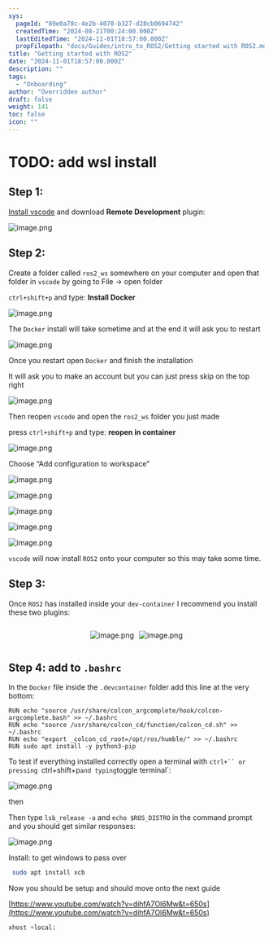 ```yaml
---
sys:
  pageId: "89e0a78c-4e2b-4070-b327-d28cb0694742"
  createdTime: "2024-08-21T00:24:00.000Z"
  lastEditedTime: "2024-11-01T18:57:00.000Z"
  propFilepath: "docs/Guides/intro_to_ROS2/Getting started with ROS2.md"
title: "Getting started with ROS2"
date: "2024-11-01T18:57:00.000Z"
description: ""
tags:
  - "Onboarding"
author: "Overridden author"
draft: false
weight: 141
toc: false
icon: ""
---
```


# TODO: add wsl install

## Step 1:

[Install vscode](https://code.visualstudio.com/download) and download **Remote Development** plugin:

![image.png](https://prod-files-secure.s3.us-west-2.amazonaws.com/d518164a-d88e-44d1-a4ee-3adb3bd8bce0/efb52993-1881-4a40-b95e-6f020334f022/image.png?X-Amz-Algorithm=AWS4-HMAC-SHA256&X-Amz-Content-Sha256=UNSIGNED-PAYLOAD&X-Amz-Credential=ASIAZI2LB466QT2UKKC3%2F20250204%2Fus-west-2%2Fs3%2Faws4_request&X-Amz-Date=20250204T090819Z&X-Amz-Expires=3600&X-Amz-Security-Token=IQoJb3JpZ2luX2VjEBEaCXVzLXdlc3QtMiJGMEQCIAUiHqeFQSuRZQuhqIhAnoin9NNJKI4oMbTdL38GO6%2FWAiA4yNneJ%2BX10Gi1RWynNjvbd3t87fkGGxIzgDwNNo%2BqOSr%2FAwgqEAAaDDYzNzQyMzE4MzgwNSIMnLAlzp1FOyiLfjmWKtwD0NXHnOjdiPhIkgBZkPAKKl5qhvd8nCFu1sJIhOCKQMS8OSOy3CxmwpUs3mpLBd1JvlpYO0OyfGa0Oc7x03chWR1w%2BXjxjyN9gHKo3r0GdyINue3A3rMqscmR0ni2ZCS2ivH6eI2%2Btj%2BCLFbpXeCi7WFWfJtKBzMqIWOjP4Mci%2BeOaFwXzUNeBZoWHfhB5jSVlaywE4tRCgWfe16LphnvpylNjPNWgNx5dgD81QlxtrkcR7gk8AhMiMJoAVt8NxFGCcPTfed3hsGid%2FmQrIjWt0d4Cozd4mY9Oz6CAcpFmaTYpm8kQNKXwnNdlTmg1%2F9tyn4wJoMxq9lfTuc5S6KLUUfiluIDoYiaQM3I9FDhF9zOlWHpc%2Fgyy0nS5n1YQuuSrfIIfZdN0B77u%2BkJYm9FfSOFvFJNxbUAL0UQauiEw8j4UIqe%2FlboVACrS3j4edh5A6meKM9OKP6uavsouDARPLBqto%2F3c0wT7eciPn647TILwcMa0OryUjXqx6sGrAUvj%2BEDBBOUUmjso%2F%2FTUvabkk671kDANX1sir%2Fd2Qfx97X8uSEL6dNBQrM49Zqa91%2F47Gx3rG%2FPA%2BSclyQl%2FGnnoSjOpltC9rqnx49tG%2F1Llx9gVsQ%2FZvGsFedWAM0wwa%2BHvQY6pgHL5myGdyMjoLh0IAVtrNE6N4uDKl52DweVfHF0WH29B%2B73h0YsYypfskP7ItAQXdu7ohGvPCi5iMh8zCHuiJjHU0%2FgxUvTkc0V%2F6DSAFO4kb%2FzJjQWvinRYDe2ZmxH0xhgTgEKHiqXZMkiScGRUKgTV%2BhHhmQYIhZbpKMtmnC3lAG9KugJ8IFAiL9gMe69PM4kKbPwhfgQTOtzN7w3IbUut5zHqVEp&X-Amz-Signature=29a2f09451fc74c38d8593075a714f81aee14b864de0827fedb739c1b6c893af&X-Amz-SignedHeaders=host&x-id=GetObject)

## Step 2:

Create a folder called `ros2_ws` somewhere on your computer and open that folder in `vscode` by going to File → open folder 

`ctrl+shift+p` and type: **Install Docker**

![image.png](https://prod-files-secure.s3.us-west-2.amazonaws.com/d518164a-d88e-44d1-a4ee-3adb3bd8bce0/2269dc0e-1cd5-47ff-bceb-c04ad9b2eab0/image.png?X-Amz-Algorithm=AWS4-HMAC-SHA256&X-Amz-Content-Sha256=UNSIGNED-PAYLOAD&X-Amz-Credential=ASIAZI2LB466QT2UKKC3%2F20250204%2Fus-west-2%2Fs3%2Faws4_request&X-Amz-Date=20250204T090819Z&X-Amz-Expires=3600&X-Amz-Security-Token=IQoJb3JpZ2luX2VjEBEaCXVzLXdlc3QtMiJGMEQCIAUiHqeFQSuRZQuhqIhAnoin9NNJKI4oMbTdL38GO6%2FWAiA4yNneJ%2BX10Gi1RWynNjvbd3t87fkGGxIzgDwNNo%2BqOSr%2FAwgqEAAaDDYzNzQyMzE4MzgwNSIMnLAlzp1FOyiLfjmWKtwD0NXHnOjdiPhIkgBZkPAKKl5qhvd8nCFu1sJIhOCKQMS8OSOy3CxmwpUs3mpLBd1JvlpYO0OyfGa0Oc7x03chWR1w%2BXjxjyN9gHKo3r0GdyINue3A3rMqscmR0ni2ZCS2ivH6eI2%2Btj%2BCLFbpXeCi7WFWfJtKBzMqIWOjP4Mci%2BeOaFwXzUNeBZoWHfhB5jSVlaywE4tRCgWfe16LphnvpylNjPNWgNx5dgD81QlxtrkcR7gk8AhMiMJoAVt8NxFGCcPTfed3hsGid%2FmQrIjWt0d4Cozd4mY9Oz6CAcpFmaTYpm8kQNKXwnNdlTmg1%2F9tyn4wJoMxq9lfTuc5S6KLUUfiluIDoYiaQM3I9FDhF9zOlWHpc%2Fgyy0nS5n1YQuuSrfIIfZdN0B77u%2BkJYm9FfSOFvFJNxbUAL0UQauiEw8j4UIqe%2FlboVACrS3j4edh5A6meKM9OKP6uavsouDARPLBqto%2F3c0wT7eciPn647TILwcMa0OryUjXqx6sGrAUvj%2BEDBBOUUmjso%2F%2FTUvabkk671kDANX1sir%2Fd2Qfx97X8uSEL6dNBQrM49Zqa91%2F47Gx3rG%2FPA%2BSclyQl%2FGnnoSjOpltC9rqnx49tG%2F1Llx9gVsQ%2FZvGsFedWAM0wwa%2BHvQY6pgHL5myGdyMjoLh0IAVtrNE6N4uDKl52DweVfHF0WH29B%2B73h0YsYypfskP7ItAQXdu7ohGvPCi5iMh8zCHuiJjHU0%2FgxUvTkc0V%2F6DSAFO4kb%2FzJjQWvinRYDe2ZmxH0xhgTgEKHiqXZMkiScGRUKgTV%2BhHhmQYIhZbpKMtmnC3lAG9KugJ8IFAiL9gMe69PM4kKbPwhfgQTOtzN7w3IbUut5zHqVEp&X-Amz-Signature=bd3bb225e73e0e8e5ef848e668586ffcd26e1df46c22a8dfcff88474bc3d7f39&X-Amz-SignedHeaders=host&x-id=GetObject)

The `Docker` install will take sometime and at the end it will ask you to restart

![image.png](https://prod-files-secure.s3.us-west-2.amazonaws.com/d518164a-d88e-44d1-a4ee-3adb3bd8bce0/ed233f78-be33-4b1f-b89c-9c346c0e961e/image.png?X-Amz-Algorithm=AWS4-HMAC-SHA256&X-Amz-Content-Sha256=UNSIGNED-PAYLOAD&X-Amz-Credential=ASIAZI2LB466QT2UKKC3%2F20250204%2Fus-west-2%2Fs3%2Faws4_request&X-Amz-Date=20250204T090819Z&X-Amz-Expires=3600&X-Amz-Security-Token=IQoJb3JpZ2luX2VjEBEaCXVzLXdlc3QtMiJGMEQCIAUiHqeFQSuRZQuhqIhAnoin9NNJKI4oMbTdL38GO6%2FWAiA4yNneJ%2BX10Gi1RWynNjvbd3t87fkGGxIzgDwNNo%2BqOSr%2FAwgqEAAaDDYzNzQyMzE4MzgwNSIMnLAlzp1FOyiLfjmWKtwD0NXHnOjdiPhIkgBZkPAKKl5qhvd8nCFu1sJIhOCKQMS8OSOy3CxmwpUs3mpLBd1JvlpYO0OyfGa0Oc7x03chWR1w%2BXjxjyN9gHKo3r0GdyINue3A3rMqscmR0ni2ZCS2ivH6eI2%2Btj%2BCLFbpXeCi7WFWfJtKBzMqIWOjP4Mci%2BeOaFwXzUNeBZoWHfhB5jSVlaywE4tRCgWfe16LphnvpylNjPNWgNx5dgD81QlxtrkcR7gk8AhMiMJoAVt8NxFGCcPTfed3hsGid%2FmQrIjWt0d4Cozd4mY9Oz6CAcpFmaTYpm8kQNKXwnNdlTmg1%2F9tyn4wJoMxq9lfTuc5S6KLUUfiluIDoYiaQM3I9FDhF9zOlWHpc%2Fgyy0nS5n1YQuuSrfIIfZdN0B77u%2BkJYm9FfSOFvFJNxbUAL0UQauiEw8j4UIqe%2FlboVACrS3j4edh5A6meKM9OKP6uavsouDARPLBqto%2F3c0wT7eciPn647TILwcMa0OryUjXqx6sGrAUvj%2BEDBBOUUmjso%2F%2FTUvabkk671kDANX1sir%2Fd2Qfx97X8uSEL6dNBQrM49Zqa91%2F47Gx3rG%2FPA%2BSclyQl%2FGnnoSjOpltC9rqnx49tG%2F1Llx9gVsQ%2FZvGsFedWAM0wwa%2BHvQY6pgHL5myGdyMjoLh0IAVtrNE6N4uDKl52DweVfHF0WH29B%2B73h0YsYypfskP7ItAQXdu7ohGvPCi5iMh8zCHuiJjHU0%2FgxUvTkc0V%2F6DSAFO4kb%2FzJjQWvinRYDe2ZmxH0xhgTgEKHiqXZMkiScGRUKgTV%2BhHhmQYIhZbpKMtmnC3lAG9KugJ8IFAiL9gMe69PM4kKbPwhfgQTOtzN7w3IbUut5zHqVEp&X-Amz-Signature=fef7c0914c28ce7a6ca9f1b65faf64b610635e6ccafb3ef0e34a7f9b09fb4a11&X-Amz-SignedHeaders=host&x-id=GetObject)

Once you restart open `Docker` and finish the installation

It will ask you to make an account but you can just press skip on the top right

![image.png](https://prod-files-secure.s3.us-west-2.amazonaws.com/d518164a-d88e-44d1-a4ee-3adb3bd8bce0/21010ad9-1659-4fd9-9f59-9932a09b2a3d/image.png?X-Amz-Algorithm=AWS4-HMAC-SHA256&X-Amz-Content-Sha256=UNSIGNED-PAYLOAD&X-Amz-Credential=ASIAZI2LB466QT2UKKC3%2F20250204%2Fus-west-2%2Fs3%2Faws4_request&X-Amz-Date=20250204T090819Z&X-Amz-Expires=3600&X-Amz-Security-Token=IQoJb3JpZ2luX2VjEBEaCXVzLXdlc3QtMiJGMEQCIAUiHqeFQSuRZQuhqIhAnoin9NNJKI4oMbTdL38GO6%2FWAiA4yNneJ%2BX10Gi1RWynNjvbd3t87fkGGxIzgDwNNo%2BqOSr%2FAwgqEAAaDDYzNzQyMzE4MzgwNSIMnLAlzp1FOyiLfjmWKtwD0NXHnOjdiPhIkgBZkPAKKl5qhvd8nCFu1sJIhOCKQMS8OSOy3CxmwpUs3mpLBd1JvlpYO0OyfGa0Oc7x03chWR1w%2BXjxjyN9gHKo3r0GdyINue3A3rMqscmR0ni2ZCS2ivH6eI2%2Btj%2BCLFbpXeCi7WFWfJtKBzMqIWOjP4Mci%2BeOaFwXzUNeBZoWHfhB5jSVlaywE4tRCgWfe16LphnvpylNjPNWgNx5dgD81QlxtrkcR7gk8AhMiMJoAVt8NxFGCcPTfed3hsGid%2FmQrIjWt0d4Cozd4mY9Oz6CAcpFmaTYpm8kQNKXwnNdlTmg1%2F9tyn4wJoMxq9lfTuc5S6KLUUfiluIDoYiaQM3I9FDhF9zOlWHpc%2Fgyy0nS5n1YQuuSrfIIfZdN0B77u%2BkJYm9FfSOFvFJNxbUAL0UQauiEw8j4UIqe%2FlboVACrS3j4edh5A6meKM9OKP6uavsouDARPLBqto%2F3c0wT7eciPn647TILwcMa0OryUjXqx6sGrAUvj%2BEDBBOUUmjso%2F%2FTUvabkk671kDANX1sir%2Fd2Qfx97X8uSEL6dNBQrM49Zqa91%2F47Gx3rG%2FPA%2BSclyQl%2FGnnoSjOpltC9rqnx49tG%2F1Llx9gVsQ%2FZvGsFedWAM0wwa%2BHvQY6pgHL5myGdyMjoLh0IAVtrNE6N4uDKl52DweVfHF0WH29B%2B73h0YsYypfskP7ItAQXdu7ohGvPCi5iMh8zCHuiJjHU0%2FgxUvTkc0V%2F6DSAFO4kb%2FzJjQWvinRYDe2ZmxH0xhgTgEKHiqXZMkiScGRUKgTV%2BhHhmQYIhZbpKMtmnC3lAG9KugJ8IFAiL9gMe69PM4kKbPwhfgQTOtzN7w3IbUut5zHqVEp&X-Amz-Signature=c6d9461563c05eb7d560f70bfcf73442536ac7223840c576152107ec2ecd3813&X-Amz-SignedHeaders=host&x-id=GetObject)

Then reopen `vscode` and open the `ros2_ws` folder you just made

press `ctrl+shift+p` and type: **reopen in container**

![image.png](https://prod-files-secure.s3.us-west-2.amazonaws.com/d518164a-d88e-44d1-a4ee-3adb3bd8bce0/4e93b8c2-41ad-488c-8095-c74205196118/image.png?X-Amz-Algorithm=AWS4-HMAC-SHA256&X-Amz-Content-Sha256=UNSIGNED-PAYLOAD&X-Amz-Credential=ASIAZI2LB466QT2UKKC3%2F20250204%2Fus-west-2%2Fs3%2Faws4_request&X-Amz-Date=20250204T090819Z&X-Amz-Expires=3600&X-Amz-Security-Token=IQoJb3JpZ2luX2VjEBEaCXVzLXdlc3QtMiJGMEQCIAUiHqeFQSuRZQuhqIhAnoin9NNJKI4oMbTdL38GO6%2FWAiA4yNneJ%2BX10Gi1RWynNjvbd3t87fkGGxIzgDwNNo%2BqOSr%2FAwgqEAAaDDYzNzQyMzE4MzgwNSIMnLAlzp1FOyiLfjmWKtwD0NXHnOjdiPhIkgBZkPAKKl5qhvd8nCFu1sJIhOCKQMS8OSOy3CxmwpUs3mpLBd1JvlpYO0OyfGa0Oc7x03chWR1w%2BXjxjyN9gHKo3r0GdyINue3A3rMqscmR0ni2ZCS2ivH6eI2%2Btj%2BCLFbpXeCi7WFWfJtKBzMqIWOjP4Mci%2BeOaFwXzUNeBZoWHfhB5jSVlaywE4tRCgWfe16LphnvpylNjPNWgNx5dgD81QlxtrkcR7gk8AhMiMJoAVt8NxFGCcPTfed3hsGid%2FmQrIjWt0d4Cozd4mY9Oz6CAcpFmaTYpm8kQNKXwnNdlTmg1%2F9tyn4wJoMxq9lfTuc5S6KLUUfiluIDoYiaQM3I9FDhF9zOlWHpc%2Fgyy0nS5n1YQuuSrfIIfZdN0B77u%2BkJYm9FfSOFvFJNxbUAL0UQauiEw8j4UIqe%2FlboVACrS3j4edh5A6meKM9OKP6uavsouDARPLBqto%2F3c0wT7eciPn647TILwcMa0OryUjXqx6sGrAUvj%2BEDBBOUUmjso%2F%2FTUvabkk671kDANX1sir%2Fd2Qfx97X8uSEL6dNBQrM49Zqa91%2F47Gx3rG%2FPA%2BSclyQl%2FGnnoSjOpltC9rqnx49tG%2F1Llx9gVsQ%2FZvGsFedWAM0wwa%2BHvQY6pgHL5myGdyMjoLh0IAVtrNE6N4uDKl52DweVfHF0WH29B%2B73h0YsYypfskP7ItAQXdu7ohGvPCi5iMh8zCHuiJjHU0%2FgxUvTkc0V%2F6DSAFO4kb%2FzJjQWvinRYDe2ZmxH0xhgTgEKHiqXZMkiScGRUKgTV%2BhHhmQYIhZbpKMtmnC3lAG9KugJ8IFAiL9gMe69PM4kKbPwhfgQTOtzN7w3IbUut5zHqVEp&X-Amz-Signature=dcccfda7e06876620f11c745ee2eccc8a4dfaaa3a06a9e1ce26e5613a17193b4&X-Amz-SignedHeaders=host&x-id=GetObject)

Choose “Add configuration to workspace”

![image.png](https://prod-files-secure.s3.us-west-2.amazonaws.com/d518164a-d88e-44d1-a4ee-3adb3bd8bce0/9560b282-5060-4989-ba37-97e7b2c22476/image.png?X-Amz-Algorithm=AWS4-HMAC-SHA256&X-Amz-Content-Sha256=UNSIGNED-PAYLOAD&X-Amz-Credential=ASIAZI2LB466QT2UKKC3%2F20250204%2Fus-west-2%2Fs3%2Faws4_request&X-Amz-Date=20250204T090819Z&X-Amz-Expires=3600&X-Amz-Security-Token=IQoJb3JpZ2luX2VjEBEaCXVzLXdlc3QtMiJGMEQCIAUiHqeFQSuRZQuhqIhAnoin9NNJKI4oMbTdL38GO6%2FWAiA4yNneJ%2BX10Gi1RWynNjvbd3t87fkGGxIzgDwNNo%2BqOSr%2FAwgqEAAaDDYzNzQyMzE4MzgwNSIMnLAlzp1FOyiLfjmWKtwD0NXHnOjdiPhIkgBZkPAKKl5qhvd8nCFu1sJIhOCKQMS8OSOy3CxmwpUs3mpLBd1JvlpYO0OyfGa0Oc7x03chWR1w%2BXjxjyN9gHKo3r0GdyINue3A3rMqscmR0ni2ZCS2ivH6eI2%2Btj%2BCLFbpXeCi7WFWfJtKBzMqIWOjP4Mci%2BeOaFwXzUNeBZoWHfhB5jSVlaywE4tRCgWfe16LphnvpylNjPNWgNx5dgD81QlxtrkcR7gk8AhMiMJoAVt8NxFGCcPTfed3hsGid%2FmQrIjWt0d4Cozd4mY9Oz6CAcpFmaTYpm8kQNKXwnNdlTmg1%2F9tyn4wJoMxq9lfTuc5S6KLUUfiluIDoYiaQM3I9FDhF9zOlWHpc%2Fgyy0nS5n1YQuuSrfIIfZdN0B77u%2BkJYm9FfSOFvFJNxbUAL0UQauiEw8j4UIqe%2FlboVACrS3j4edh5A6meKM9OKP6uavsouDARPLBqto%2F3c0wT7eciPn647TILwcMa0OryUjXqx6sGrAUvj%2BEDBBOUUmjso%2F%2FTUvabkk671kDANX1sir%2Fd2Qfx97X8uSEL6dNBQrM49Zqa91%2F47Gx3rG%2FPA%2BSclyQl%2FGnnoSjOpltC9rqnx49tG%2F1Llx9gVsQ%2FZvGsFedWAM0wwa%2BHvQY6pgHL5myGdyMjoLh0IAVtrNE6N4uDKl52DweVfHF0WH29B%2B73h0YsYypfskP7ItAQXdu7ohGvPCi5iMh8zCHuiJjHU0%2FgxUvTkc0V%2F6DSAFO4kb%2FzJjQWvinRYDe2ZmxH0xhgTgEKHiqXZMkiScGRUKgTV%2BhHhmQYIhZbpKMtmnC3lAG9KugJ8IFAiL9gMe69PM4kKbPwhfgQTOtzN7w3IbUut5zHqVEp&X-Amz-Signature=0f9d47f20274c9f501e114160c245be4ece9fd08db6466ab50832280a6f0850d&X-Amz-SignedHeaders=host&x-id=GetObject)

![image.png](https://prod-files-secure.s3.us-west-2.amazonaws.com/d518164a-d88e-44d1-a4ee-3adb3bd8bce0/2ee63f81-886b-48e8-a553-dc6e5eac99e4/image.png?X-Amz-Algorithm=AWS4-HMAC-SHA256&X-Amz-Content-Sha256=UNSIGNED-PAYLOAD&X-Amz-Credential=ASIAZI2LB466QT2UKKC3%2F20250204%2Fus-west-2%2Fs3%2Faws4_request&X-Amz-Date=20250204T090819Z&X-Amz-Expires=3600&X-Amz-Security-Token=IQoJb3JpZ2luX2VjEBEaCXVzLXdlc3QtMiJGMEQCIAUiHqeFQSuRZQuhqIhAnoin9NNJKI4oMbTdL38GO6%2FWAiA4yNneJ%2BX10Gi1RWynNjvbd3t87fkGGxIzgDwNNo%2BqOSr%2FAwgqEAAaDDYzNzQyMzE4MzgwNSIMnLAlzp1FOyiLfjmWKtwD0NXHnOjdiPhIkgBZkPAKKl5qhvd8nCFu1sJIhOCKQMS8OSOy3CxmwpUs3mpLBd1JvlpYO0OyfGa0Oc7x03chWR1w%2BXjxjyN9gHKo3r0GdyINue3A3rMqscmR0ni2ZCS2ivH6eI2%2Btj%2BCLFbpXeCi7WFWfJtKBzMqIWOjP4Mci%2BeOaFwXzUNeBZoWHfhB5jSVlaywE4tRCgWfe16LphnvpylNjPNWgNx5dgD81QlxtrkcR7gk8AhMiMJoAVt8NxFGCcPTfed3hsGid%2FmQrIjWt0d4Cozd4mY9Oz6CAcpFmaTYpm8kQNKXwnNdlTmg1%2F9tyn4wJoMxq9lfTuc5S6KLUUfiluIDoYiaQM3I9FDhF9zOlWHpc%2Fgyy0nS5n1YQuuSrfIIfZdN0B77u%2BkJYm9FfSOFvFJNxbUAL0UQauiEw8j4UIqe%2FlboVACrS3j4edh5A6meKM9OKP6uavsouDARPLBqto%2F3c0wT7eciPn647TILwcMa0OryUjXqx6sGrAUvj%2BEDBBOUUmjso%2F%2FTUvabkk671kDANX1sir%2Fd2Qfx97X8uSEL6dNBQrM49Zqa91%2F47Gx3rG%2FPA%2BSclyQl%2FGnnoSjOpltC9rqnx49tG%2F1Llx9gVsQ%2FZvGsFedWAM0wwa%2BHvQY6pgHL5myGdyMjoLh0IAVtrNE6N4uDKl52DweVfHF0WH29B%2B73h0YsYypfskP7ItAQXdu7ohGvPCi5iMh8zCHuiJjHU0%2FgxUvTkc0V%2F6DSAFO4kb%2FzJjQWvinRYDe2ZmxH0xhgTgEKHiqXZMkiScGRUKgTV%2BhHhmQYIhZbpKMtmnC3lAG9KugJ8IFAiL9gMe69PM4kKbPwhfgQTOtzN7w3IbUut5zHqVEp&X-Amz-Signature=299b7a9f06701c35676540a9c17e272e4ac7764fc0fdcb7e5b133e19c38ad435&X-Amz-SignedHeaders=host&x-id=GetObject)

![image.png](https://prod-files-secure.s3.us-west-2.amazonaws.com/d518164a-d88e-44d1-a4ee-3adb3bd8bce0/ae1580b2-b048-407e-aed9-b584224a7a04/image.png?X-Amz-Algorithm=AWS4-HMAC-SHA256&X-Amz-Content-Sha256=UNSIGNED-PAYLOAD&X-Amz-Credential=ASIAZI2LB466QT2UKKC3%2F20250204%2Fus-west-2%2Fs3%2Faws4_request&X-Amz-Date=20250204T090819Z&X-Amz-Expires=3600&X-Amz-Security-Token=IQoJb3JpZ2luX2VjEBEaCXVzLXdlc3QtMiJGMEQCIAUiHqeFQSuRZQuhqIhAnoin9NNJKI4oMbTdL38GO6%2FWAiA4yNneJ%2BX10Gi1RWynNjvbd3t87fkGGxIzgDwNNo%2BqOSr%2FAwgqEAAaDDYzNzQyMzE4MzgwNSIMnLAlzp1FOyiLfjmWKtwD0NXHnOjdiPhIkgBZkPAKKl5qhvd8nCFu1sJIhOCKQMS8OSOy3CxmwpUs3mpLBd1JvlpYO0OyfGa0Oc7x03chWR1w%2BXjxjyN9gHKo3r0GdyINue3A3rMqscmR0ni2ZCS2ivH6eI2%2Btj%2BCLFbpXeCi7WFWfJtKBzMqIWOjP4Mci%2BeOaFwXzUNeBZoWHfhB5jSVlaywE4tRCgWfe16LphnvpylNjPNWgNx5dgD81QlxtrkcR7gk8AhMiMJoAVt8NxFGCcPTfed3hsGid%2FmQrIjWt0d4Cozd4mY9Oz6CAcpFmaTYpm8kQNKXwnNdlTmg1%2F9tyn4wJoMxq9lfTuc5S6KLUUfiluIDoYiaQM3I9FDhF9zOlWHpc%2Fgyy0nS5n1YQuuSrfIIfZdN0B77u%2BkJYm9FfSOFvFJNxbUAL0UQauiEw8j4UIqe%2FlboVACrS3j4edh5A6meKM9OKP6uavsouDARPLBqto%2F3c0wT7eciPn647TILwcMa0OryUjXqx6sGrAUvj%2BEDBBOUUmjso%2F%2FTUvabkk671kDANX1sir%2Fd2Qfx97X8uSEL6dNBQrM49Zqa91%2F47Gx3rG%2FPA%2BSclyQl%2FGnnoSjOpltC9rqnx49tG%2F1Llx9gVsQ%2FZvGsFedWAM0wwa%2BHvQY6pgHL5myGdyMjoLh0IAVtrNE6N4uDKl52DweVfHF0WH29B%2B73h0YsYypfskP7ItAQXdu7ohGvPCi5iMh8zCHuiJjHU0%2FgxUvTkc0V%2F6DSAFO4kb%2FzJjQWvinRYDe2ZmxH0xhgTgEKHiqXZMkiScGRUKgTV%2BhHhmQYIhZbpKMtmnC3lAG9KugJ8IFAiL9gMe69PM4kKbPwhfgQTOtzN7w3IbUut5zHqVEp&X-Amz-Signature=5fe0726de098160a25bceddc06e8a215220051b631b8ae3289a2feea69a07827&X-Amz-SignedHeaders=host&x-id=GetObject)

![image.png](https://prod-files-secure.s3.us-west-2.amazonaws.com/d518164a-d88e-44d1-a4ee-3adb3bd8bce0/53255b28-f75e-430f-b9e3-c0ac8577e42b/image.png?X-Amz-Algorithm=AWS4-HMAC-SHA256&X-Amz-Content-Sha256=UNSIGNED-PAYLOAD&X-Amz-Credential=ASIAZI2LB466QT2UKKC3%2F20250204%2Fus-west-2%2Fs3%2Faws4_request&X-Amz-Date=20250204T090819Z&X-Amz-Expires=3600&X-Amz-Security-Token=IQoJb3JpZ2luX2VjEBEaCXVzLXdlc3QtMiJGMEQCIAUiHqeFQSuRZQuhqIhAnoin9NNJKI4oMbTdL38GO6%2FWAiA4yNneJ%2BX10Gi1RWynNjvbd3t87fkGGxIzgDwNNo%2BqOSr%2FAwgqEAAaDDYzNzQyMzE4MzgwNSIMnLAlzp1FOyiLfjmWKtwD0NXHnOjdiPhIkgBZkPAKKl5qhvd8nCFu1sJIhOCKQMS8OSOy3CxmwpUs3mpLBd1JvlpYO0OyfGa0Oc7x03chWR1w%2BXjxjyN9gHKo3r0GdyINue3A3rMqscmR0ni2ZCS2ivH6eI2%2Btj%2BCLFbpXeCi7WFWfJtKBzMqIWOjP4Mci%2BeOaFwXzUNeBZoWHfhB5jSVlaywE4tRCgWfe16LphnvpylNjPNWgNx5dgD81QlxtrkcR7gk8AhMiMJoAVt8NxFGCcPTfed3hsGid%2FmQrIjWt0d4Cozd4mY9Oz6CAcpFmaTYpm8kQNKXwnNdlTmg1%2F9tyn4wJoMxq9lfTuc5S6KLUUfiluIDoYiaQM3I9FDhF9zOlWHpc%2Fgyy0nS5n1YQuuSrfIIfZdN0B77u%2BkJYm9FfSOFvFJNxbUAL0UQauiEw8j4UIqe%2FlboVACrS3j4edh5A6meKM9OKP6uavsouDARPLBqto%2F3c0wT7eciPn647TILwcMa0OryUjXqx6sGrAUvj%2BEDBBOUUmjso%2F%2FTUvabkk671kDANX1sir%2Fd2Qfx97X8uSEL6dNBQrM49Zqa91%2F47Gx3rG%2FPA%2BSclyQl%2FGnnoSjOpltC9rqnx49tG%2F1Llx9gVsQ%2FZvGsFedWAM0wwa%2BHvQY6pgHL5myGdyMjoLh0IAVtrNE6N4uDKl52DweVfHF0WH29B%2B73h0YsYypfskP7ItAQXdu7ohGvPCi5iMh8zCHuiJjHU0%2FgxUvTkc0V%2F6DSAFO4kb%2FzJjQWvinRYDe2ZmxH0xhgTgEKHiqXZMkiScGRUKgTV%2BhHhmQYIhZbpKMtmnC3lAG9KugJ8IFAiL9gMe69PM4kKbPwhfgQTOtzN7w3IbUut5zHqVEp&X-Amz-Signature=d2bdeb20fda293a71dc192d58800e0a9e36105ad949ab0a271df06c47a878496&X-Amz-SignedHeaders=host&x-id=GetObject)

![image.png](https://prod-files-secure.s3.us-west-2.amazonaws.com/d518164a-d88e-44d1-a4ee-3adb3bd8bce0/7c562767-5af9-4ffb-97d1-327bcdf4ee00/image.png?X-Amz-Algorithm=AWS4-HMAC-SHA256&X-Amz-Content-Sha256=UNSIGNED-PAYLOAD&X-Amz-Credential=ASIAZI2LB466QT2UKKC3%2F20250204%2Fus-west-2%2Fs3%2Faws4_request&X-Amz-Date=20250204T090819Z&X-Amz-Expires=3600&X-Amz-Security-Token=IQoJb3JpZ2luX2VjEBEaCXVzLXdlc3QtMiJGMEQCIAUiHqeFQSuRZQuhqIhAnoin9NNJKI4oMbTdL38GO6%2FWAiA4yNneJ%2BX10Gi1RWynNjvbd3t87fkGGxIzgDwNNo%2BqOSr%2FAwgqEAAaDDYzNzQyMzE4MzgwNSIMnLAlzp1FOyiLfjmWKtwD0NXHnOjdiPhIkgBZkPAKKl5qhvd8nCFu1sJIhOCKQMS8OSOy3CxmwpUs3mpLBd1JvlpYO0OyfGa0Oc7x03chWR1w%2BXjxjyN9gHKo3r0GdyINue3A3rMqscmR0ni2ZCS2ivH6eI2%2Btj%2BCLFbpXeCi7WFWfJtKBzMqIWOjP4Mci%2BeOaFwXzUNeBZoWHfhB5jSVlaywE4tRCgWfe16LphnvpylNjPNWgNx5dgD81QlxtrkcR7gk8AhMiMJoAVt8NxFGCcPTfed3hsGid%2FmQrIjWt0d4Cozd4mY9Oz6CAcpFmaTYpm8kQNKXwnNdlTmg1%2F9tyn4wJoMxq9lfTuc5S6KLUUfiluIDoYiaQM3I9FDhF9zOlWHpc%2Fgyy0nS5n1YQuuSrfIIfZdN0B77u%2BkJYm9FfSOFvFJNxbUAL0UQauiEw8j4UIqe%2FlboVACrS3j4edh5A6meKM9OKP6uavsouDARPLBqto%2F3c0wT7eciPn647TILwcMa0OryUjXqx6sGrAUvj%2BEDBBOUUmjso%2F%2FTUvabkk671kDANX1sir%2Fd2Qfx97X8uSEL6dNBQrM49Zqa91%2F47Gx3rG%2FPA%2BSclyQl%2FGnnoSjOpltC9rqnx49tG%2F1Llx9gVsQ%2FZvGsFedWAM0wwa%2BHvQY6pgHL5myGdyMjoLh0IAVtrNE6N4uDKl52DweVfHF0WH29B%2B73h0YsYypfskP7ItAQXdu7ohGvPCi5iMh8zCHuiJjHU0%2FgxUvTkc0V%2F6DSAFO4kb%2FzJjQWvinRYDe2ZmxH0xhgTgEKHiqXZMkiScGRUKgTV%2BhHhmQYIhZbpKMtmnC3lAG9KugJ8IFAiL9gMe69PM4kKbPwhfgQTOtzN7w3IbUut5zHqVEp&X-Amz-Signature=7ad8fe956a30feb221c2f9ba6cdec7a04e6c9f19c68f0447667b07ee4d103138&X-Amz-SignedHeaders=host&x-id=GetObject)

`vscode` will now install `ROS2` onto your computer so this may take some time.

## Step 3:

Once `ROS2` has installed inside your `dev-container` I recommend you install these two plugins:

<div style="display: flex;flex-direction: row; column-gap:10px; max-width: 630px;justify-content: center;">
<div>

![image.png](https://prod-files-secure.s3.us-west-2.amazonaws.com/d518164a-d88e-44d1-a4ee-3adb3bd8bce0/3fc3d550-5a54-4ba1-ba6b-faa01cdb7369/image.png?X-Amz-Algorithm=AWS4-HMAC-SHA256&X-Amz-Content-Sha256=UNSIGNED-PAYLOAD&X-Amz-Credential=ASIAZI2LB4663CRD6UBA%2F20250204%2Fus-west-2%2Fs3%2Faws4_request&X-Amz-Date=20250204T090821Z&X-Amz-Expires=3600&X-Amz-Security-Token=IQoJb3JpZ2luX2VjEBEaCXVzLXdlc3QtMiJIMEYCIQDblOhC9IRxVBjYsH11wYH0FivJ0FgwFFcYIgTC%2B%2B1e9QIhAMjfD5sHAjDwPUeBvi4l0e5tuVB297RaCh6NrvL4fzzFKv8DCCoQABoMNjM3NDIzMTgzODA1Igz7qdJOECIHLQvwUGwq3AN4%2BZLSEtGcPzBRWuPto67hr4uQnykN0apLkIzca26zBm8weu5IrOOFEwPKf9aXtUzmMpUk1oLHrXm7qMyqeZppc9d5kwlLSawo9AjCxsDd7HiZKVOMQtaE%2B%2B40iDAK1SJVHrVbCN5Q1Fq4qIIxF0OdvWn96C1TlCR%2F11pQtJAkan%2BPJLv4PfvGKCm%2Bv%2BdImURfF5E6cN6PkRZSXm%2FwX33wK7lBJWayAQIw05dRYqrrOXg8fiKZM5Bg052lvxT73UFAR40GatSDlyReleyhUqRTYBXvU5fvPFXWtxtxD6XMGq%2FB7umDMgQwERfbVnWti1tXSqzCunAL6u3LjRsi25VE1pgsxZsLvkuWyfveAbNG6Qk5ErS5b2TgdM45%2F6yJOSnQTQpIoyanROG80%2BhUQcTZIB3BiAjZ43Fa%2BhWY%2FPPA6KZHgCM0Jg%2Bw9b36M0fx6Lbcrjo2xxAsSbCig%2BNzGS4Soy2TQWb1o2cptGgEoYQon0xdp%2FqjYCiBtYNxywXitQ5ILGeAbY%2BbheAMQR9Wyo%2FCoJfH8GQ2mKpzYHMhUoPV03996WhD8rtJWNf5fv0R6BG%2FAYP17S7iwwWKHIEXzg17RT06mpDDMBw8EaK4l1QtxgOQS3vKmDGKeyPb9TCCsIe9BjqkAYU5G0Xa6OHYNjwgP4fr7JhNrAdCeaTcY%2FgGH73mk6trIoJQ4PRiCvYu0g9v5kzXbfstuA2bbDkNVwhkXHcK428B9gDVfv0jchMwwdlPBhmRm3yKDR0m3ZQBjYhd0LeB6Tt1T3cVzqtrleEThx5HMlxEjYbTPd4LrV5bdiAkp%2F3Lm5eKlmt2T4F14NmwRX0WXkQDswHtaAf54rSTfr5zmrkguKeR&X-Amz-Signature=551de9159491f054b7c65f6138c6c2318495a6f74d79ef504300f00866be9e4b&X-Amz-SignedHeaders=host&x-id=GetObject)

</div>
<div>

![image.png](https://prod-files-secure.s3.us-west-2.amazonaws.com/d518164a-d88e-44d1-a4ee-3adb3bd8bce0/d994cc66-13c2-4093-a5a3-f84cf4601a82/image.png?X-Amz-Algorithm=AWS4-HMAC-SHA256&X-Amz-Content-Sha256=UNSIGNED-PAYLOAD&X-Amz-Credential=ASIAZI2LB46657NXU56D%2F20250204%2Fus-west-2%2Fs3%2Faws4_request&X-Amz-Date=20250204T090821Z&X-Amz-Expires=3600&X-Amz-Security-Token=IQoJb3JpZ2luX2VjEBEaCXVzLXdlc3QtMiJIMEYCIQC1PK4JZJ4daXMYy6e0BIBFk%2BZVoNhMTOAxZrcNpyNSaQIhAKk%2BKNCN%2BO9F3XbTMbAr8u6kTJ%2F8VN8l4zrhUqWDxFO4Kv8DCCoQABoMNjM3NDIzMTgzODA1IgzSPuwcy4fA3RadttUq3AOXPG%2Bc3pcj97YOKQ4Y4ngpJzLZIo34EJFi%2BP7KMEkUs%2FG%2BsvMF6rHh8qnXCTS5rzxJHMZ8Cdq%2FGALimkAmEcD2ukWWe7fuvAvTHFzJWJ4ZdTxFxalAUuoshKfKg4ktQVmZXsIenb06BO3lZvgIYohV5AfqJcg6ENw%2BMB17G0W9wTYbx7%2BJWl5hiJKgTD7MlGPri1ha%2FkbVLOJszfVWxap9BJOrnez8GM0C5ciAQ%2BZaW7AF8uF1nHxh%2FYqKfHqwdRg5xHy2cTsTf7TjroL8s%2F61uQdMUgohKBqREgu6c78vtAupJlxu%2F46IvPC8aM5XbJ%2BIOI0niLiuGwb2w4vJ7VVqtRNg2fpIJvharcqcDJsfFRCB2Y0uKe6IccGR4w5r9tLQkIHZIai5QJgW70UtTNIh55oJn4HFHlfgy62DKb8IX7caOPdhPVHz0ilhrKu9LucqY28vSyGoDXgf0Hskd3xfMTISYDqBrHzZnboo88VH%2FpkeAyBjZ6fMEoVJ%2BV4zWzwNPgkej8DXs%2BGdWnJVmySo3eQCqdmBuiV7gIUxOkqTWaBPebhv815WwlvYjJTSQ3luyMLelDw7HpBvw5djkMxiKtPCgWmPV9jAtP398arJcuwnieBU3hR0H%2FkoDDDfr4e9BjqkAVuyR3uCx1AZMmSJAxFRaulJ7oFW1ywe6Fxv72OmvjyAcXvyvxZvnk2QVklSN2VoGOQWtxmwIPXpwLFlzKrMDzb3oEKZrqmqwzDTrSj4XRHtu8YiHw6tD4yC8S95A%2BT%2FN0qfYyueN7EiiAvB%2FEUlZ8w76t6IBzwpQkYjT6Ak42EEudSpOr6%2BXHx36znKuFPB%2FS438RNROapGTDQ%2FKfYh1HLLZFjx&X-Amz-Signature=a92e3211caae077163da781367826f84a7c919a28bb8295b82ebfa9edfb21937&X-Amz-SignedHeaders=host&x-id=GetObject)

</div>
</div>

## Step 4: add to `.bashrc`

In the `Docker` file inside the `.devcontainer` folder add this line at the very bottom: 

```docker
RUN echo "source /usr/share/colcon_argcomplete/hook/colcon-argcomplete.bash" >> ~/.bashrc
RUN echo "source /usr/share/colcon_cd/function/colcon_cd.sh" >> ~/.bashrc
RUN echo "export _colcon_cd_root=/opt/ros/humble/" >> ~/.bashrc
RUN sudo apt install -y python3-pip 
```

To test if everything installed correctly open a terminal with `ctrl+`` or pressing `ctrl+shift+p` and typing `toggle terminal`:

![image.png](https://prod-files-secure.s3.us-west-2.amazonaws.com/d518164a-d88e-44d1-a4ee-3adb3bd8bce0/6a4943d8-b04e-4c02-9a58-775f3384d1a5/image.png?X-Amz-Algorithm=AWS4-HMAC-SHA256&X-Amz-Content-Sha256=UNSIGNED-PAYLOAD&X-Amz-Credential=ASIAZI2LB466QT2UKKC3%2F20250204%2Fus-west-2%2Fs3%2Faws4_request&X-Amz-Date=20250204T090819Z&X-Amz-Expires=3600&X-Amz-Security-Token=IQoJb3JpZ2luX2VjEBEaCXVzLXdlc3QtMiJGMEQCIAUiHqeFQSuRZQuhqIhAnoin9NNJKI4oMbTdL38GO6%2FWAiA4yNneJ%2BX10Gi1RWynNjvbd3t87fkGGxIzgDwNNo%2BqOSr%2FAwgqEAAaDDYzNzQyMzE4MzgwNSIMnLAlzp1FOyiLfjmWKtwD0NXHnOjdiPhIkgBZkPAKKl5qhvd8nCFu1sJIhOCKQMS8OSOy3CxmwpUs3mpLBd1JvlpYO0OyfGa0Oc7x03chWR1w%2BXjxjyN9gHKo3r0GdyINue3A3rMqscmR0ni2ZCS2ivH6eI2%2Btj%2BCLFbpXeCi7WFWfJtKBzMqIWOjP4Mci%2BeOaFwXzUNeBZoWHfhB5jSVlaywE4tRCgWfe16LphnvpylNjPNWgNx5dgD81QlxtrkcR7gk8AhMiMJoAVt8NxFGCcPTfed3hsGid%2FmQrIjWt0d4Cozd4mY9Oz6CAcpFmaTYpm8kQNKXwnNdlTmg1%2F9tyn4wJoMxq9lfTuc5S6KLUUfiluIDoYiaQM3I9FDhF9zOlWHpc%2Fgyy0nS5n1YQuuSrfIIfZdN0B77u%2BkJYm9FfSOFvFJNxbUAL0UQauiEw8j4UIqe%2FlboVACrS3j4edh5A6meKM9OKP6uavsouDARPLBqto%2F3c0wT7eciPn647TILwcMa0OryUjXqx6sGrAUvj%2BEDBBOUUmjso%2F%2FTUvabkk671kDANX1sir%2Fd2Qfx97X8uSEL6dNBQrM49Zqa91%2F47Gx3rG%2FPA%2BSclyQl%2FGnnoSjOpltC9rqnx49tG%2F1Llx9gVsQ%2FZvGsFedWAM0wwa%2BHvQY6pgHL5myGdyMjoLh0IAVtrNE6N4uDKl52DweVfHF0WH29B%2B73h0YsYypfskP7ItAQXdu7ohGvPCi5iMh8zCHuiJjHU0%2FgxUvTkc0V%2F6DSAFO4kb%2FzJjQWvinRYDe2ZmxH0xhgTgEKHiqXZMkiScGRUKgTV%2BhHhmQYIhZbpKMtmnC3lAG9KugJ8IFAiL9gMe69PM4kKbPwhfgQTOtzN7w3IbUut5zHqVEp&X-Amz-Signature=08634c00e13692445504db9af1840750327d272113e21698dc2dc35c4c7df562&X-Amz-SignedHeaders=host&x-id=GetObject)

then 

Then type `lsb_release -a` and `echo $ROS_DISTRO` in the command prompt and you should get similar responses:

![image.png](https://prod-files-secure.s3.us-west-2.amazonaws.com/d518164a-d88e-44d1-a4ee-3adb3bd8bce0/3e635dec-a805-4e85-8b9e-d000e5b71a4e/image.png?X-Amz-Algorithm=AWS4-HMAC-SHA256&X-Amz-Content-Sha256=UNSIGNED-PAYLOAD&X-Amz-Credential=ASIAZI2LB466QT2UKKC3%2F20250204%2Fus-west-2%2Fs3%2Faws4_request&X-Amz-Date=20250204T090819Z&X-Amz-Expires=3600&X-Amz-Security-Token=IQoJb3JpZ2luX2VjEBEaCXVzLXdlc3QtMiJGMEQCIAUiHqeFQSuRZQuhqIhAnoin9NNJKI4oMbTdL38GO6%2FWAiA4yNneJ%2BX10Gi1RWynNjvbd3t87fkGGxIzgDwNNo%2BqOSr%2FAwgqEAAaDDYzNzQyMzE4MzgwNSIMnLAlzp1FOyiLfjmWKtwD0NXHnOjdiPhIkgBZkPAKKl5qhvd8nCFu1sJIhOCKQMS8OSOy3CxmwpUs3mpLBd1JvlpYO0OyfGa0Oc7x03chWR1w%2BXjxjyN9gHKo3r0GdyINue3A3rMqscmR0ni2ZCS2ivH6eI2%2Btj%2BCLFbpXeCi7WFWfJtKBzMqIWOjP4Mci%2BeOaFwXzUNeBZoWHfhB5jSVlaywE4tRCgWfe16LphnvpylNjPNWgNx5dgD81QlxtrkcR7gk8AhMiMJoAVt8NxFGCcPTfed3hsGid%2FmQrIjWt0d4Cozd4mY9Oz6CAcpFmaTYpm8kQNKXwnNdlTmg1%2F9tyn4wJoMxq9lfTuc5S6KLUUfiluIDoYiaQM3I9FDhF9zOlWHpc%2Fgyy0nS5n1YQuuSrfIIfZdN0B77u%2BkJYm9FfSOFvFJNxbUAL0UQauiEw8j4UIqe%2FlboVACrS3j4edh5A6meKM9OKP6uavsouDARPLBqto%2F3c0wT7eciPn647TILwcMa0OryUjXqx6sGrAUvj%2BEDBBOUUmjso%2F%2FTUvabkk671kDANX1sir%2Fd2Qfx97X8uSEL6dNBQrM49Zqa91%2F47Gx3rG%2FPA%2BSclyQl%2FGnnoSjOpltC9rqnx49tG%2F1Llx9gVsQ%2FZvGsFedWAM0wwa%2BHvQY6pgHL5myGdyMjoLh0IAVtrNE6N4uDKl52DweVfHF0WH29B%2B73h0YsYypfskP7ItAQXdu7ohGvPCi5iMh8zCHuiJjHU0%2FgxUvTkc0V%2F6DSAFO4kb%2FzJjQWvinRYDe2ZmxH0xhgTgEKHiqXZMkiScGRUKgTV%2BhHhmQYIhZbpKMtmnC3lAG9KugJ8IFAiL9gMe69PM4kKbPwhfgQTOtzN7w3IbUut5zHqVEp&X-Amz-Signature=3c2b83010e4a062b5f22695e5664cdd5e1d32acef07ff324b7cc50805f33b87f&X-Amz-SignedHeaders=host&x-id=GetObject)

Install:  to get windows to pass over

```bash
 sudo apt install xcb
```

Now you should be setup and should move onto the next guide 

[https://www.youtube.com/watch?v=dihfA7Ol6Mw&t=650s](https://www.youtube.com/watch?v=dihfA7Ol6Mw&t=650s)

```python
xhost +local:
```
